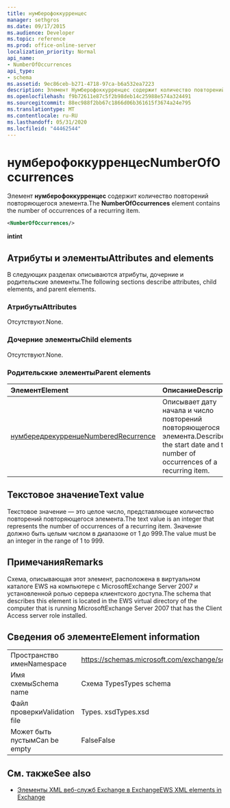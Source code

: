 ```yaml
---
title: нумберофоккурренцес
manager: sethgros
ms.date: 09/17/2015
ms.audience: Developer
ms.topic: reference
ms.prod: office-online-server
localization_priority: Normal
api_name:
- NumberOfOccurrences
api_type:
- schema
ms.assetid: 9ec86ceb-b271-4718-97ca-b6a532ea7223
description: Элемент Нумберофоккурренцес содержит количество повторений повторяющегося элемента.
ms.openlocfilehash: f9b72611e87c5f2b98deb14c25988e574a324491
ms.sourcegitcommit: 88ec988f2bb67c1866d06b361615f3674a24e795
ms.translationtype: MT
ms.contentlocale: ru-RU
ms.lasthandoff: 05/31/2020
ms.locfileid: "44462544"
---
```

# <a name="numberofoccurrences"></a><span data-ttu-id="05460-103">нумберофоккурренцес</span><span class="sxs-lookup"><span data-stu-id="05460-103">NumberOfOccurrences</span></span>

<span data-ttu-id="05460-104">Элемент **нумберофоккурренцес** содержит количество повторений повторяющегося элемента.</span><span class="sxs-lookup"><span data-stu-id="05460-104">The **NumberOfOccurrences** element contains the number of occurrences of a recurring item.</span></span> 
  
```xml
<NumberOfOccurrences/>
```

 <span data-ttu-id="05460-105">**int**</span><span class="sxs-lookup"><span data-stu-id="05460-105">**int**</span></span>
## <a name="attributes-and-elements"></a><span data-ttu-id="05460-106">Атрибуты и элементы</span><span class="sxs-lookup"><span data-stu-id="05460-106">Attributes and elements</span></span>

<span data-ttu-id="05460-107">В следующих разделах описываются атрибуты, дочерние и родительские элементы.</span><span class="sxs-lookup"><span data-stu-id="05460-107">The following sections describe attributes, child elements, and parent elements.</span></span>
  
### <a name="attributes"></a><span data-ttu-id="05460-108">Атрибуты</span><span class="sxs-lookup"><span data-stu-id="05460-108">Attributes</span></span>

<span data-ttu-id="05460-109">Отсутствуют.</span><span class="sxs-lookup"><span data-stu-id="05460-109">None.</span></span>
  
### <a name="child-elements"></a><span data-ttu-id="05460-110">Дочерние элементы</span><span class="sxs-lookup"><span data-stu-id="05460-110">Child elements</span></span>

<span data-ttu-id="05460-111">Отсутствуют.</span><span class="sxs-lookup"><span data-stu-id="05460-111">None.</span></span>
  
### <a name="parent-elements"></a><span data-ttu-id="05460-112">Родительские элементы</span><span class="sxs-lookup"><span data-stu-id="05460-112">Parent elements</span></span>

|<span data-ttu-id="05460-113">**Элемент**</span><span class="sxs-lookup"><span data-stu-id="05460-113">**Element**</span></span>|<span data-ttu-id="05460-114">**Описание**</span><span class="sxs-lookup"><span data-stu-id="05460-114">**Description**</span></span>|
|:-----|:-----|
|[<span data-ttu-id="05460-115">нумбередрекурренце</span><span class="sxs-lookup"><span data-stu-id="05460-115">NumberedRecurrence</span></span>](numberedrecurrence.md) <br/> |<span data-ttu-id="05460-116">Описывает дату начала и число повторений повторяющегося элемента.</span><span class="sxs-lookup"><span data-stu-id="05460-116">Describes the start date and the number of occurrences of a recurring item.</span></span>  <br/> |
   
## <a name="text-value"></a><span data-ttu-id="05460-117">Текстовое значение</span><span class="sxs-lookup"><span data-stu-id="05460-117">Text value</span></span>

<span data-ttu-id="05460-118">Текстовое значение — это целое число, представляющее количество повторений повторяющегося элемента.</span><span class="sxs-lookup"><span data-stu-id="05460-118">The text value is an integer that represents the number of occurrences of a recurring item.</span></span> <span data-ttu-id="05460-119">Значение должно быть целым числом в диапазоне от 1 до 999.</span><span class="sxs-lookup"><span data-stu-id="05460-119">The value must be an integer in the range of 1 to 999.</span></span>
  
## <a name="remarks"></a><span data-ttu-id="05460-120">Примечания</span><span class="sxs-lookup"><span data-stu-id="05460-120">Remarks</span></span>

<span data-ttu-id="05460-121">Схема, описывающая этот элемент, расположена в виртуальном каталоге EWS на компьютере с MicrosoftExchange Server 2007 и установленной ролью сервера клиентского доступа.</span><span class="sxs-lookup"><span data-stu-id="05460-121">The schema that describes this element is located in the EWS virtual directory of the computer that is running MicrosoftExchange Server 2007 that has the Client Access server role installed.</span></span>
  
## <a name="element-information"></a><span data-ttu-id="05460-122">Сведения об элементе</span><span class="sxs-lookup"><span data-stu-id="05460-122">Element information</span></span>

|||
|:-----|:-----|
|<span data-ttu-id="05460-123">Пространство имен</span><span class="sxs-lookup"><span data-stu-id="05460-123">Namespace</span></span>  <br/> |https://schemas.microsoft.com/exchange/services/2006/types  <br/> |
|<span data-ttu-id="05460-124">Имя схемы</span><span class="sxs-lookup"><span data-stu-id="05460-124">Schema name</span></span>  <br/> |<span data-ttu-id="05460-125">Схема Types</span><span class="sxs-lookup"><span data-stu-id="05460-125">Types schema</span></span>  <br/> |
|<span data-ttu-id="05460-126">Файл проверки</span><span class="sxs-lookup"><span data-stu-id="05460-126">Validation file</span></span>  <br/> |<span data-ttu-id="05460-127">Types. xsd</span><span class="sxs-lookup"><span data-stu-id="05460-127">Types.xsd</span></span>  <br/> |
|<span data-ttu-id="05460-128">Может быть пустым</span><span class="sxs-lookup"><span data-stu-id="05460-128">Can be empty</span></span>  <br/> |<span data-ttu-id="05460-129">False</span><span class="sxs-lookup"><span data-stu-id="05460-129">False</span></span>  <br/> |
   
## <a name="see-also"></a><span data-ttu-id="05460-130">См. также</span><span class="sxs-lookup"><span data-stu-id="05460-130">See also</span></span>



- [<span data-ttu-id="05460-131">Элементы XML веб-служб Exchange в Exchange</span><span class="sxs-lookup"><span data-stu-id="05460-131">EWS XML elements in Exchange</span></span>](ews-xml-elements-in-exchange.md)

